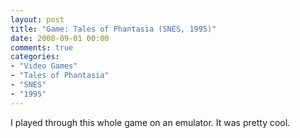 ```yaml
---
layout: post
title: "Game: Tales of Phantasia (SNES, 1995)"
date: 2008-09-01 00:00
comments: true
categories:
- "Video Games"
- "Tales of Phantasia"
- "SNES"
- "1995"
---
```


I played through this whole game on an emulator. It was pretty
cool.
